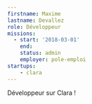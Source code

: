 ```yaml
---
firstname: Maxime
lastname: Devallez
role: Développeur
missions:
  - start: '2018-03-01'
    end:
    status: admin
    employer: pole-emploi
startups:
    - clara
---
```


Développeur sur Clara !
